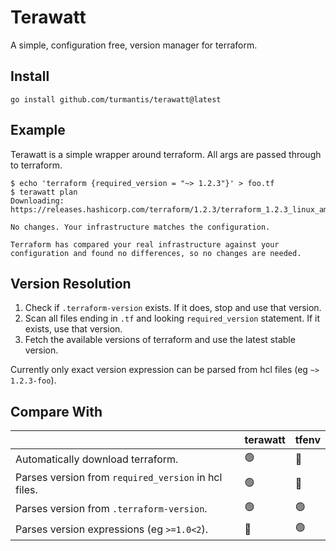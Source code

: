 # Terawatt
A simple, configuration free, version manager for terraform. 

## Install
```shell
go install github.com/turmantis/terawatt@latest
```

## Example
Terawatt is a simple wrapper around terraform. All args are passed through to terraform.
```shell
$ echo 'terraform {required_version = "~> 1.2.3"}' > foo.tf
$ terawatt plan
Downloading: https://releases.hashicorp.com/terraform/1.2.3/terraform_1.2.3_linux_amd64.zip

No changes. Your infrastructure matches the configuration.

Terraform has compared your real infrastructure against your configuration and found no differences, so no changes are needed.
```

## Version Resolution
1. Check if `.terraform-version` exists. If it does, stop and use that version.
2. Scan all files ending in `.tf` and looking `required_version` statement. If it exists, use that version.
3. Fetch the available versions of terraform and use the latest stable version.

Currently only exact version expression can be parsed from hcl files (eg `~> 1.2.3-foo`).

## Compare With
|                                                      | terawatt | tfenv |
|------------------------------------------------------|----------|-------|
| Automatically download terraform.                    | 🟢       | 🔴    |   
| Parses version from `required_version` in hcl files. | 🟢       | 🔴    |
| Parses version from `.terraform-version`.            | 🟢       | 🟢    |
| Parses version expressions (eg `>=1.0<2`).           | 🔴       | 🟢    |